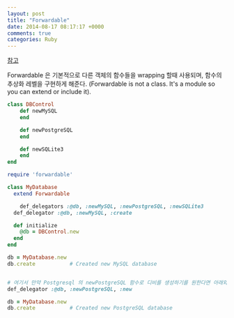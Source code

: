 ```yaml
---
layout: post
title: "Forwardable"
date: 2014-08-17 08:17:17 +0000
comments: true
categories: Ruby
---
```


[참고](http://oneofthesedaysblog.com/ruby-day-4-forwardable)

Forwardable 은 기본적으로 다른 객체의 함수들을 wrapping 할때 사용되며, 함수의 추상화 레벨을 구현하게 해준다. (Forwardable is not a class. It's a module so you can extend or include it).


```ruby
class DBControl
	def newMySQL
	end

	def newPostgreSQL
	end

	def newSQLite3
	end
end

require 'forwardable'

class MyDatabase
  extend Forwardable

	def_delegators :@db, :newMySQL, :newPostgreSQL, :newSQLite3
  def_delegator :@db, :newMySQL, :create

  def initialize
    @db = DBControl.new
  end
end

db = MyDatabase.new
db.create			# Created new MySQL database


# 여기서 만약 Postgresql 의 newPostgreSQL 함수로 디비를 생성하기를 원한다면 아래와 같이 re-delegation
def_delegator :@db, :newPostgreSQL, :new

db = MyDatabase.new
db.create			# Created new PostgreSQL database

```
